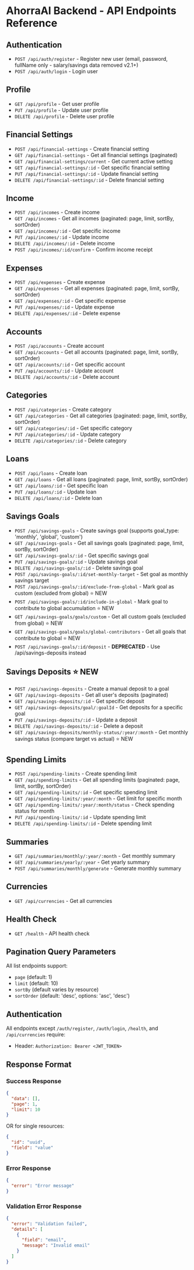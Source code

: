 # AhorraAI Backend - API Endpoints Reference

## Authentication
- `POST /api/auth/register` - Register new user (email, password, fullName only - salary/savings data removed v2.1+)
- `POST /api/auth/login` - Login user

## Profile
- `GET /api/profile` - Get user profile
- `PUT /api/profile` - Update user profile
- `DELETE /api/profile` - Delete user profile

## Financial Settings
- `POST /api/financial-settings` - Create financial setting
- `GET /api/financial-settings` - Get all financial settings (paginated)
- `GET /api/financial-settings/current` - Get current active setting
- `GET /api/financial-settings/:id` - Get specific financial setting
- `PUT /api/financial-settings/:id` - Update financial setting
- `DELETE /api/financial-settings/:id` - Delete financial setting

## Income
- `POST /api/incomes` - Create income
- `GET /api/incomes` - Get all incomes (paginated: page, limit, sortBy, sortOrder)
- `GET /api/incomes/:id` - Get specific income
- `PUT /api/incomes/:id` - Update income
- `DELETE /api/incomes/:id` - Delete income
- `POST /api/incomes/:id/confirm` - Confirm income receipt

## Expenses
- `POST /api/expenses` - Create expense
- `GET /api/expenses` - Get all expenses (paginated: page, limit, sortBy, sortOrder)
- `GET /api/expenses/:id` - Get specific expense
- `PUT /api/expenses/:id` - Update expense
- `DELETE /api/expenses/:id` - Delete expense

## Accounts
- `POST /api/accounts` - Create account
- `GET /api/accounts` - Get all accounts (paginated: page, limit, sortBy, sortOrder)
- `GET /api/accounts/:id` - Get specific account
- `PUT /api/accounts/:id` - Update account
- `DELETE /api/accounts/:id` - Delete account

## Categories
- `POST /api/categories` - Create category
- `GET /api/categories` - Get all categories (paginated: page, limit, sortBy, sortOrder)
- `GET /api/categories/:id` - Get specific category
- `PUT /api/categories/:id` - Update category
- `DELETE /api/categories/:id` - Delete category

## Loans
- `POST /api/loans` - Create loan
- `GET /api/loans` - Get all loans (paginated: page, limit, sortBy, sortOrder)
- `GET /api/loans/:id` - Get specific loan
- `PUT /api/loans/:id` - Update loan
- `DELETE /api/loans/:id` - Delete loan

## Savings Goals
- `POST /api/savings-goals` - Create savings goal (supports goal_type: 'monthly', 'global', 'custom')
- `GET /api/savings-goals` - Get all savings goals (paginated: page, limit, sortBy, sortOrder)
- `GET /api/savings-goals/:id` - Get specific savings goal
- `PUT /api/savings-goals/:id` - Update savings goal
- `DELETE /api/savings-goals/:id` - Delete savings goal
- `POST /api/savings-goals/:id/set-monthly-target` - Set goal as monthly savings target
- `POST /api/savings-goals/:id/exclude-from-global` - Mark goal as custom (excluded from global) ⭐ NEW
- `POST /api/savings-goals/:id/include-in-global` - Mark goal to contribute to global accumulation ⭐ NEW
- `GET /api/savings-goals/goals/custom` - Get all custom goals (excluded from global) ⭐ NEW
- `GET /api/savings-goals/goals/global-contributors` - Get all goals that contribute to global ⭐ NEW
- `POST /api/savings-goals/:id/deposit` - **DEPRECATED** - Use /api/savings-deposits instead

## Savings Deposits ⭐ NEW
- `POST /api/savings-deposits` - Create a manual deposit to a goal
- `GET /api/savings-deposits` - Get all user's deposits (paginated)
- `GET /api/savings-deposits/:id` - Get specific deposit
- `GET /api/savings-deposits/goal/:goalId` - Get deposits for a specific goal
- `PUT /api/savings-deposits/:id` - Update a deposit
- `DELETE /api/savings-deposits/:id` - Delete a deposit
- `GET /api/savings-deposits/monthly-status/:year/:month` - Get monthly savings status (compare target vs actual) ⭐ NEW

## Spending Limits
- `POST /api/spending-limits` - Create spending limit
- `GET /api/spending-limits` - Get all spending limits (paginated: page, limit, sortBy, sortOrder)
- `GET /api/spending-limits/:id` - Get specific spending limit
- `GET /api/spending-limits/:year/:month` - Get limit for specific month
- `GET /api/spending-limits/:year/:month/status` - Check spending status for month
- `PUT /api/spending-limits/:id` - Update spending limit
- `DELETE /api/spending-limits/:id` - Delete spending limit

## Summaries
- `GET /api/summaries/monthly/:year/:month` - Get monthly summary
- `GET /api/summaries/yearly/:year` - Get yearly summary
- `POST /api/summaries/monthly/generate` - Generate monthly summary

## Currencies
- `GET /api/currencies` - Get all currencies

## Health Check
- `GET /health` - API health check

## Pagination Query Parameters
All list endpoints support:
- `page` (default: 1)
- `limit` (default: 10)
- `sortBy` (default varies by resource)
- `sortOrder` (default: 'desc', options: 'asc', 'desc')

## Authentication
All endpoints except `/auth/register`, `/auth/login`, `/health`, and `/api/currencies` require:
- Header: `Authorization: Bearer <JWT_TOKEN>`

## Response Format
### Success Response
```json
{
  "data": [],
  "page": 1,
  "limit": 10
}
```
OR for single resources:
```json
{
  "id": "uuid",
  "field": "value"
}
```

### Error Response
```json
{
  "error": "Error message"
}
```

### Validation Error Response
```json
{
  "error": "Validation failed",
  "details": [
    {
      "field": "email",
      "message": "Invalid email"
    }
  ]
}
```
